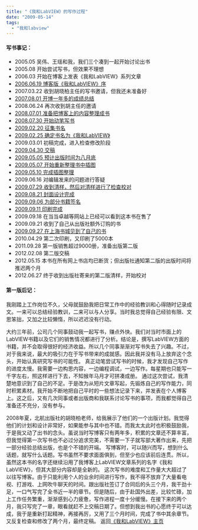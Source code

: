 ```yaml
---
title: "《我和LabVIEW》的写作过程"
date: "2009-05-14"
tags: 
  - "我和labview"
---
```


#### 写书事记：

- 2005.05 吴伟、王瑶和我，我们三个凑到一起开始讨论出书
- 2005.08 开始尝试写书，但效果不理想
- 2006.03 开始在博客上发表《我和LabVIEW》系列文章
- [2006.06.19 博客版《我和LabVIEW》序](http://ruanqizhen.spaces.live.com/blog/cns!5852D4F797C53FB6!1434.entry)
- 2007.03.22 收到胡晓柏主任的写书邀请，但我还未准备好
- [2007.08.01 开博一年多的成绩总结](http://ruanqizhen.spaces.live.com/blog/cns!5852D4F797C53FB6!2434.entry)
- 2008.06.24 再次收到胡主任的邀请
- [2008.07.01 准备把博客上的内容整理成书](http://ruanqizhen.spaces.live.com/blog/cns!5852D4F797C53FB6!3260.entry)
- [2008.07.30 开始动笔写书](http://ruanqizhen.spaces.live.com/blog/cns!5852D4F797C53FB6!3441.entry)
- [2009.02.20 征集书名](http://ruanqizhen.spaces.live.com/blog/cns!5852D4F797C53FB6!4200.entry)
- [2009.02.25 确定书名为《我和LabVIEW》](http://ruanqizhen.spaces.live.com/blog/cns!5852D4F797C53FB6!4228.entry)
- 2009.03.01 初稿完成，进入检查修改阶段
- [2009.04.30 交稿](http://ruanqizhen.spaces.live.com/blog/cns!5852D4F797C53FB6!4299.entry)
- [2009.05.05 预计出版时间为八月底](http://ruanqizhen.spaces.live.com/blog/cns!5852D4F797C53FB6!4316.entry)
- [2009.05.07 开始重新整理书中插图](http://ruanqizhen.spaces.live.com/blog/cns!5852D4F797C53FB6!4328.entry)
- [2009.05.10 完成插图整理](http://ruanqizhen.spaces.live.com/blog/cns!5852D4F797C53FB6!4336.entry)
- 2009.06.16 对编辑发来的问题进行答疑
- [2009.07.29 收到清样，然后对清样进行了检查校对](http://ruanqizhen.spaces.live.com/blog/cns!5852D4F797C53FB6!4512.entry)
- [2009.08.21 封面设计完成](http://ruanqizhen.spaces.live.com/blog/cns!5852D4F797C53FB6!4601.entry)
- [2009.09.06 为部分书籍签名](http://ruanqizhen.spaces.live.com/blog/cns!5852D4F797C53FB6!4570.entry)
- [2009.09.11 印刷完成](http://ruanqizhen.spaces.live.com/blog/cns!5852D4F797C53FB6!4588.entry)
- 2009.09.18 在当当卓越等网站上已经可以看到这本书在售了
- 2009.09.21 收到了自己从出版社额外订购的书
- [2009.09.27 在上海书城见到了自己的书](http://ruanqizhen.spaces.live.com/blog/cns!5852D4F797C53FB6!4656.entry)
- 2010.04.29 第二次印刷，又印刷了5000本
- 2011.09.28 第一版销售超过9000册，准备出版第二版
- 2012.02.08 第二版交稿
- 2012.05.15 本书在所有网上书店均已断货；但出版社通知第二版的出版时间将推迟两个月
- 2012.06.27 终于收到出版社寄来的第二版清样，开始校对

#### 第一版后记：

我刚踏上工作岗位不久，父母就鼓励我把日常工作中的经验教训和心得随时记录成文。一来可以总结经验教训，二来可以与人分享。当时我总觉得自己经验有限、文思笨拙，又加之比较懒惰，所以迟迟没有行动。

大约三年前，公司几个同事鼓动我一起写书，赚点外快。我们对当时市面上的LabVIEW书籍以及它们的销售情况都进行了分析。结论是，撰写LabVIEW方面的书籍，并不会取得很好的经济收益。所以几个同事渐渐对写书失去了兴趣。不过，对于我来说，最大的吸引力在于写书带来的成就感。因此我并没有马上放弃这个念头，开始认真研究写书的可能性。 真正动笔尝试写书的时候，我才发现自己写作的进度太慢。我需要一边构思内容，一边编程调试，一边写作。每星期也只能写一千字左右，照这样进行下去，不知猴年马月才可拼凑成册。 通过这次尝试，我清楚地意识到了自己的不足。于是改为从短片文章写起，先锻炼自己的写作能力，同时积累素材。我开始不断地把自己平时的一些想法记录下来，并发表在个人博客上。这之后，又有几次同事或者出版商和我联系讨论写书的事项，而我都觉得自己准备还不充分，没有参与。

2008年夏，北航出版社的胡晓柏老师，给我展示了他们的一个出版计划。我觉得他们的计划和设计非常好，如果能参与其中也不错。而我太太此时也积极鼓励我，于是我又动了出书的念头。虽说当时写博客只有两年多，积累的文章还不算丰富，但我觉得第一次写书也不必过分追求完美，不需要一下子就写部大著作出来，先把一部分经验总结出版，也是个不错的开端。 写博客时，可以随兴而写，想到什么话题，就写什么话题。写书虽然不要求面面俱到，但至少也应该前后连贯。所以，虽然这本书的名字还继续沿用了我博客上LabVIEW文章系列的名字《我和LabVIEW》，但其大部分内容却是全新的。 这次写书的难度和工作量大大超过了以往写博客。由于只能利用个人的业余时间进行写作，我不得不放弃了大量看电视、打游戏、上网吹牛聊天的时间。跟出版社签订了合同后的头三个月，我干劲十足，一口气写完了全书近一半的章节。但是随后，由于赴国外出差，比较忙碌，加上工作任务繁重，渐渐感到心力疲惫，写作进程一度十分缓慢。在接下来的两个月，我只写完了一章，眼看就赶不上交稿日期了。但想到我出书的心愿终于可以达成，我于是重新打起精神，再接再厉，又用了三个月时间，完成了书中其余章节。又反复检查和修改了两个月，最终定稿。 返回[《我和LabVIEW》主页](http://ruanqizhen.wordpress.com/labview/)
